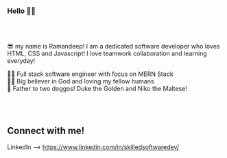 ### Hello 👋👋
<br><br>

😎 my name is Ramandeep! I am a dedicated software developer who loves HTML, CSS and Javascript! I love teamwork collaboration and learning everyday!

👨‍💻 Full stack software engineer with focus on MERN Stack <br>
🙏🏻 Big believer in God and loving my fellow humans <br>
🐶 Father to two doggos! Duke the Golden and Niko the Maltese! <br>

<br><br>

## Connect with me!

LinkedIn --> https://www.linkedin.com/in/skilledsoftwaredev/




